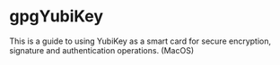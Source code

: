 # gpgYubiKey
This is a guide to using YubiKey as a smart card for secure encryption, signature and authentication operations. (MacOS)
